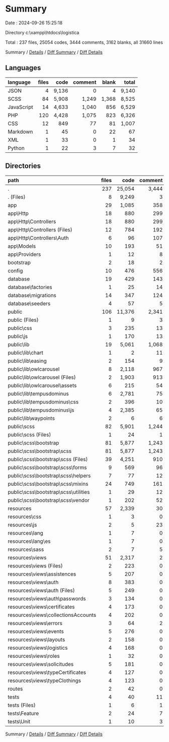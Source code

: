 # Summary

Date : 2024-09-26 15:25:18

Directory c:\\xampp\\htdocs\\logistica

Total : 237 files,  25054 codes, 3444 comments, 3162 blanks, all 31660 lines

Summary / [Details](details.md) / [Diff Summary](diff.md) / [Diff Details](diff-details.md)

## Languages
| language | files | code | comment | blank | total |
| :--- | ---: | ---: | ---: | ---: | ---: |
| JSON | 4 | 9,136 | 0 | 4 | 9,140 |
| SCSS | 84 | 5,908 | 1,249 | 1,368 | 8,525 |
| JavaScript | 14 | 4,633 | 1,040 | 856 | 6,529 |
| PHP | 120 | 4,428 | 1,075 | 823 | 6,326 |
| CSS | 12 | 849 | 77 | 81 | 1,007 |
| Markdown | 1 | 45 | 0 | 22 | 67 |
| XML | 1 | 33 | 0 | 1 | 34 |
| Python | 1 | 22 | 3 | 7 | 32 |

## Directories
| path | files | code | comment | blank | total |
| :--- | ---: | ---: | ---: | ---: | ---: |
| . | 237 | 25,054 | 3,444 | 3,162 | 31,660 |
| . (Files) | 8 | 9,249 | 3 | 36 | 9,288 |
| app | 29 | 1,085 | 358 | 244 | 1,687 |
| app\\Http | 18 | 880 | 299 | 176 | 1,355 |
| app\\Http\\Controllers | 18 | 880 | 299 | 176 | 1,355 |
| app\\Http\\Controllers (Files) | 12 | 784 | 192 | 134 | 1,110 |
| app\\Http\\Controllers\\Auth | 6 | 96 | 107 | 42 | 245 |
| app\\Models | 10 | 193 | 51 | 63 | 307 |
| app\\Providers | 1 | 12 | 8 | 5 | 25 |
| bootstrap | 2 | 18 | 2 | 5 | 25 |
| config | 10 | 476 | 556 | 191 | 1,223 |
| database | 19 | 429 | 143 | 84 | 656 |
| database\\factories | 1 | 25 | 14 | 6 | 45 |
| database\\migrations | 14 | 347 | 124 | 61 | 532 |
| database\\seeders | 4 | 57 | 5 | 17 | 79 |
| public | 106 | 11,376 | 2,341 | 2,296 | 16,013 |
| public (Files) | 1 | 9 | 3 | 6 | 18 |
| public\\css | 3 | 235 | 13 | 51 | 299 |
| public\\js | 1 | 170 | 13 | 30 | 213 |
| public\\lib | 19 | 5,061 | 1,068 | 846 | 6,975 |
| public\\lib\\chart | 1 | 2 | 11 | 1 | 14 |
| public\\lib\\easing | 2 | 154 | 9 | 8 | 171 |
| public\\lib\\owlcarousel | 8 | 2,118 | 967 | 489 | 3,574 |
| public\\lib\\owlcarousel (Files) | 2 | 1,903 | 913 | 467 | 3,283 |
| public\\lib\\owlcarousel\\assets | 6 | 215 | 54 | 22 | 291 |
| public\\lib\\tempusdominus | 6 | 2,781 | 75 | 347 | 3,203 |
| public\\lib\\tempusdominus\\css | 2 | 396 | 10 | 8 | 414 |
| public\\lib\\tempusdominus\\js | 4 | 2,385 | 65 | 339 | 2,789 |
| public\\lib\\waypoints | 2 | 6 | 6 | 1 | 13 |
| public\\scss | 82 | 5,901 | 1,244 | 1,363 | 8,508 |
| public\\scss (Files) | 1 | 24 | 1 | 21 | 46 |
| public\\scss\\bootstrap | 81 | 5,877 | 1,243 | 1,342 | 8,462 |
| public\\scss\\bootstrap\\scss | 81 | 5,877 | 1,243 | 1,342 | 8,462 |
| public\\scss\\bootstrap\\scss (Files) | 39 | 4,251 | 910 | 1,001 | 6,162 |
| public\\scss\\bootstrap\\scss\\forms | 9 | 569 | 96 | 114 | 779 |
| public\\scss\\bootstrap\\scss\\helpers | 7 | 77 | 12 | 19 | 108 |
| public\\scss\\bootstrap\\scss\\mixins | 24 | 749 | 161 | 142 | 1,052 |
| public\\scss\\bootstrap\\scss\\utilities | 1 | 29 | 12 | 7 | 48 |
| public\\scss\\bootstrap\\scss\\vendor | 1 | 202 | 52 | 59 | 313 |
| resources | 57 | 2,339 | 30 | 279 | 2,648 |
| resources\\css | 1 | 3 | 0 | 0 | 3 |
| resources\\js | 2 | 5 | 23 | 9 | 37 |
| resources\\lang | 1 | 7 | 0 | 2 | 9 |
| resources\\lang\\es | 1 | 7 | 0 | 2 | 9 |
| resources\\sass | 2 | 7 | 5 | 5 | 17 |
| resources\\views | 51 | 2,317 | 2 | 263 | 2,582 |
| resources\\views (Files) | 2 | 223 | 0 | 26 | 249 |
| resources\\views\\assistences | 5 | 207 | 0 | 14 | 221 |
| resources\\views\\auth | 8 | 383 | 0 | 55 | 438 |
| resources\\views\\auth (Files) | 5 | 249 | 0 | 25 | 274 |
| resources\\views\\auth\\passwords | 3 | 134 | 0 | 30 | 164 |
| resources\\views\\certificates | 4 | 173 | 0 | 11 | 184 |
| resources\\views\\collectionsAccounts | 4 | 202 | 0 | 27 | 229 |
| resources\\views\\errors | 3 | 64 | 2 | 14 | 80 |
| resources\\views\\events | 5 | 276 | 0 | 14 | 290 |
| resources\\views\\layouts | 2 | 158 | 0 | 29 | 187 |
| resources\\views\\logistics | 4 | 168 | 0 | 13 | 181 |
| resources\\views\\roles | 1 | 32 | 0 | 4 | 36 |
| resources\\views\\solicitudes | 5 | 181 | 0 | 25 | 206 |
| resources\\views\\typeCertificates | 4 | 127 | 0 | 16 | 143 |
| resources\\views\\typeClothings | 4 | 123 | 0 | 15 | 138 |
| routes | 2 | 42 | 0 | 9 | 51 |
| tests | 4 | 40 | 11 | 18 | 69 |
| tests (Files) | 1 | 6 | 1 | 4 | 11 |
| tests\\Feature | 2 | 24 | 7 | 10 | 41 |
| tests\\Unit | 1 | 10 | 3 | 4 | 17 |

Summary / [Details](details.md) / [Diff Summary](diff.md) / [Diff Details](diff-details.md)